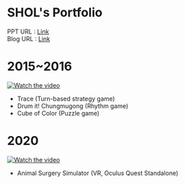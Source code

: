 # SHOL's Portfolio
PPT URL : [Link](https://docs.google.com/presentation/d/1fsV87QipEGGEtquLu7kCgV0Ynn1PaRFvVoTGfzkV2wY/edit?usp=sharing)   
Blog URL : [Link](https://blog.naver.com/shol9570)

# 2015~2016
[![Watch the video](https://phinf.pstatic.net/image.nmv/blogucc28/2016/10/10/614/9db69b365aae6188f0e03e8c1013957a3777_ugcvideo_270P_01_16x9_logo.jpg)](http://blog.naver.com/shol9570/220832882934)

- Trace (Turn-based strategy game)
- Drum it! Chungmugong (Rhythm game)
- Cube of Color (Puzzle game)

# 2020
[![Watch the video](https://github.com/shol9570/Portfolio/blob/master/Images/ASS%20video.jpg?raw=true)](https://blog.naver.com/shol9570/222141496444)

- Animal Surgery Simulator (VR, Oculus Quest Standalone)
